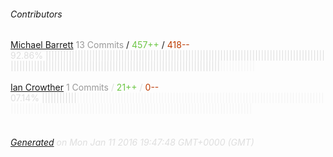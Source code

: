 ###### Contributors
[Michael Barrett](https://github.com/mike182uk)
<font color="#999">13 Commits</font> / <font color="#6cc644">457++</font> / <font color="#bd3c00"> 418--</font>
<font color="#dedede">92.86%&nbsp;<font color="#dedede">||||||||||||||||||||||||||||||||||||||||||||||||||||||||||||||||||||||||||||||||||||||||||||||||||||||||||||||||||||||||||||||||||||||||||||||||||||||||||||||||||||||||</font><font color="#f4f4f4">||||||||||||</font><br><br>
[Ian Crowther](https://github.com/iancrowther)
<font color="#999">1 Commits</font> / <font color="#6cc644">21++</font> / <font color="#bd3c00"> 0--</font>
<font color="#dedede">07.14%&nbsp;<font color="#dedede">||||||||||||</font><font color="#f4f4f4">||||||||||||||||||||||||||||||||||||||||||||||||||||||||||||||||||||||||||||||||||||||||||||||||||||||||||||||||||||||||||||||||||||||||||||||||||||||||||||||||||||||||</font><br><br>
###### [Generated](https://github.com/jakeleboeuf/contributor) on Mon Jan 11 2016 19:47:48 GMT+0000 (GMT)